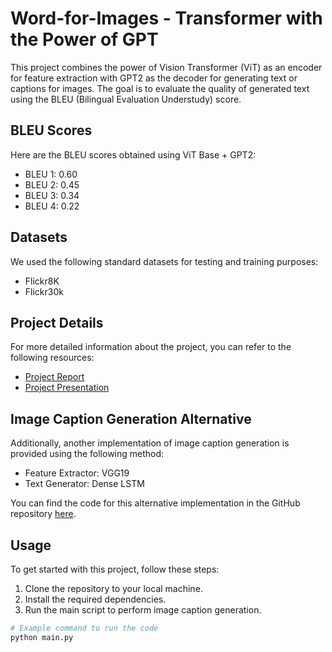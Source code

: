 # Word-for-Images - Transformer with the Power of GPT

This project combines the power of Vision Transformer (ViT) as an encoder for feature extraction with GPT2 as the decoder for generating text or captions for images. The goal is to evaluate the quality of generated text using the BLEU (Bilingual Evaluation Understudy) score.

## BLEU Scores

Here are the BLEU scores obtained using ViT Base + GPT2:

- BLEU 1: 0.60
- BLEU 2: 0.45
- BLEU 3: 0.34
- BLEU 4: 0.22

## Datasets

We used the following standard datasets for testing and training purposes:

- Flickr8K
- Flickr30k

## Project Details

For more detailed information about the project, you can refer to the following resources:

- [Project Report](https://docs.google.com/document/d/1KC35BhD_usZiRt6Okynyiw53U2OnsEEe-Nc2xlnglmo/edit?pli=1#heading=h.ajwnem8pvzkh)
- [Project Presentation](https://docs.google.com/presentation/d/1Ue2c5Xqicji7wRZ4VhuBz4y3nRs6WKcdqDeoU--HqIk/edit?pli=1#slide=id.g2580ba7db4c_1_0)

## Image Caption Generation Alternative

Additionally, another implementation of image caption generation is provided using the following method:

- Feature Extractor: VGG19
- Text Generator: Dense LSTM

You can find the code for this alternative implementation in the GitHub repository [here](https://github.com/AbhishekKarmakar5/Image-Caption-Generation-using-VGG19-and-Dense-LSTM/).

## Usage

To get started with this project, follow these steps:

1. Clone the repository to your local machine.
2. Install the required dependencies.
3. Run the main script to perform image caption generation.

```bash
# Example command to run the code
python main.py
